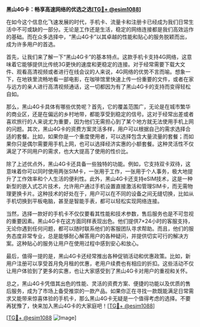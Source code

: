 **黑山4G卡：畅享高速网络的优选之选[[TG💪+ @esim1088](https://t.me/s/esim1088)]**

在如今这个信息化飞速发展的时代，手机卡、流量卡和注册卡已经成为我们日常生活中不可或缺的一部分。无论是工作还是生活，稳定的网络连接都是我们高效运作的基础。而在众多选择中，“黑山4G卡”以其卓越的性能和贴心的服务脱颖而出，成为许多用户的首选。

首先，让我们来了解一下“黑山4G卡”的基本特点。这款手机卡支持4G网络，这意味着它能够提供比传统3G更快的速度和更稳定的连接。对于经常需要下载大文件、观看高清视频或者进行在线会议的人来说，4G网络的优势不言而喻。想象一下，在地铁里流畅地看一部电影，在咖啡馆里快速上传一份重要的文件，或者在家与远方的亲人进行高清视频通话，这一切都因为有了黑山4G卡的支持而变得轻松自如。

那么，黑山4G卡具体有哪些优势呢？首先，它的覆盖范围广，无论是在城市繁华的商业区，还是在偏远的乡村地带，都能享受到稳定的信号。这对于经常出差或者喜欢旅行的人来说尤为重要，因为他们无需担心到了某个地方就无法使用手机上网的问题。其次，黑山4G卡的资费方案灵活多样，用户可以根据自己的需求选择合适的套餐。比如，如果你是一个重度使用者，可以选择包含大量流量的套餐；而如果你只是偶尔需要用手机上网，也可以选择经济实惠的小额套餐。这种灵活性不仅满足了不同用户的需求，也大大提高了使用的性价比。

除了上述优点外，黑山4G卡还具备一些独特的功能。例如，它支持双卡双待，这意味着你可以同时使用两张SIM卡，一张用于工作，一张用于个人事务，极大地提升了工作效率和个人生活的便利性。此外，黑山4G卡还支持eSIM技术，这是一种新型的嵌入式芯片技术，允许用户通过手机设置直接激活和管理SIM卡，而无需物理更换卡片。这种技术的好处在于，用户可以在不同的设备之间无缝切换，比如从手机切换到平板电脑，甚至是智能手表，都可以轻松实现网络连接。

当然，选择一款好的手机卡不仅仅要看其性能和技术参数，售后服务也是不可忽视的重要因素。黑山4G卡在这方面同样表现出色。他们提供7×24小时的客服支持，无论你遇到任何问题，都可以随时联系他们的客服团队寻求帮助。而且，他们的服务态度非常专业，总是能够耐心解答用户的各种疑问，并提供切实可行的解决方案。这种贴心的服务让用户在使用过程中感到安心和放心。

最后，值得一提的是，黑山4G卡还经常推出各种促销活动和优惠政策。比如，新用户注册可以享受首月免月租的优惠，老用户续费也有相应的折扣。这些活动不仅让用户体验到了更多的实惠，也让大家感受到了黑山4G卡对用户的重视和关怀。

总之，黑山4G卡凭借其出色的性能、灵活的资费方案、便捷的功能以及优质的售后服务，成为了市场上备受推崇的一款产品。如果你正在寻找一款既能满足日常需求又能带来惊喜体验的手机卡，那么黑山4G卡无疑是一个值得考虑的选择。不要再犹豫了，快来加入黑山4G卡的大家庭吧！[[TG💪+ @esim1088](https://t.me/s/esim1088)]

[[TG💪+ @esim1088](https://t.me/s/esim1088) ![Image](https://i.postimg.cc/4NQfJmqS/Snipaste-2025-05-13-00-14-12.png)]